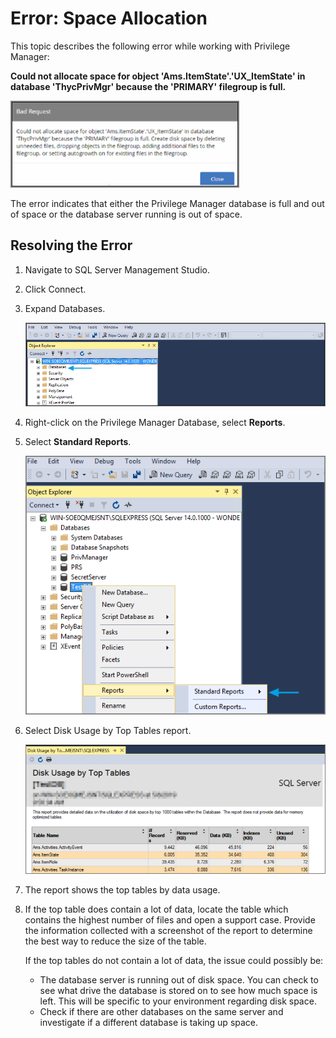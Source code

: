 [title]: # (Error: Space Allocation)
[tags]: # (database object)
[priority]: # (3)
# Error: Space Allocation

This topic describes the following error while working with Privilege Manager:

__Could not allocate space for object 'Ams.ItemState'.'UX_ItemState' in database 'ThycPrivMgr' because the 'PRIMARY' filegroup is full.__

![Error message displayed](images/allocation/error-msg-1.png)

The error indicates that either the Privilege Manager database is full and out of space or the database server running is out of space.

## Resolving the Error

1. Navigate to SQL Server Management Studio.
1. Click Connect.
1. Expand Databases.

   ![Expand the databases node](images/allocation/error-msg-2.png)
1. Right-click on the Privilege Manager Database, select __Reports__.
1. Select __Standard Reports__.

   ![Expand the databases node](images/allocation/error-msg-3.png)
1. Select Disk Usage by Top Tables report.

   ![Expand the databases node](images/allocation/error-msg-4.png)
1. The report shows the top tables by data usage.
1. If the top table does contain a lot of data, locate the table which contains the highest number of files and open a support case. Provide the information collected with a screenshot of the report to determine the best way to reduce the size of the table.

   If the top tables do not contain a lot of data, the issue could possibly be:

   * The database server is running out of disk space.
     You can check to see what drive the database is stored on to see how much space is left. This will be specific to your environment regarding disk space.
   * Check if there are other databases on the same server and investigate if a different database is taking up space.
